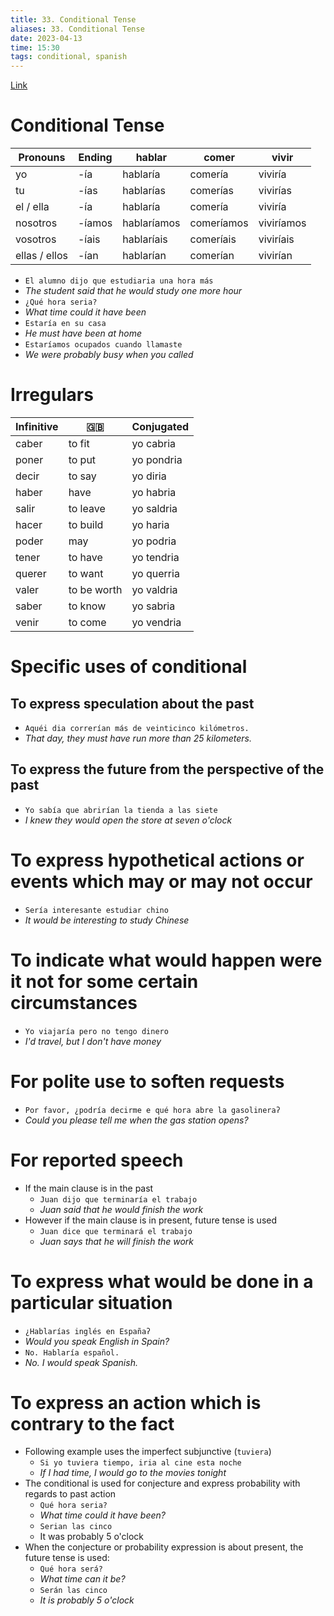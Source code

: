 ```yaml
---
title: 33. Conditional Tense
aliases: 33. Conditional Tense
date: 2023-04-13
time: 15:30
tags: conditional, spanish
---
```


[Link](https://studyspanish.com/grammar/lessons/conditional)

# Conditional Tense

| Pronouns      | Ending | hablar      | comer      | vivir      |
| ------------- | ------ | ----------- | ---------- | ---------- |
| yo            | -ía    | hablaría    | comería    | viviría    |
| tu            | -ías   | hablarías   | comerías   | vivirías   |
| el / ella     | -ía    | hablaría    | comería    | viviría    |
| nosotros      | -íamos | hablaríamos | comeríamos | viviríamos |
| vosotros      | -íais  | hablaríais  | comeríais  | viviríais  |
| ellas / ellos | -ían   | hablarían   | comerían   | vivirían   |
- `El alumno dijo que estudiaria una hora más`
- *The student said that he would study one more hour*
- `¿Qué hora seria?`
- *What time could it have been*
- `Estaría en su casa`
- *He must have been at home*
- `Estaríamos ocupados cuando llamaste`
- *We were probably busy when you called*

# Irregulars

| Infinitive | 🇬🇧          | Conjugated |
| ---------- | ----------- | ---------- |
| caber      | to fit      | yo cabria  |
| poner      | to put      | yo pondria |
| decir      | to say      | yo diria   |
| haber      | have        | yo habria  |
| salir      | to leave    | yo saldria |
| hacer      | to build    | yo haria   |
| poder      | may         | yo podria  |
| tener      | to have     | yo tendria |
| querer     | to want     | yo querria |
| valer      | to be worth | yo valdria |
| saber      | to know     | yo sabria  |
| venir      | to come     | yo vendria |

# Specific uses of conditional

## To express speculation about the past

- `Aquéi dia correrían más de veinticinco kilómetros.`
- *That day, they must have run more than 25 kilometers.*

## To express the future from the perspective of the past

- `Yo sabía que abrirían la tienda a las siete`
- *I knew they would open the store at seven o'clock*

# To express hypothetical actions or events which may or may not occur

- `Sería interesante estudiar chino`
- *It would be interesting to study Chinese*

# To indicate what would happen were it not for some certain circumstances

- `Yo viajaría pero no tengo dinero`
- *I'd travel, but I don't have money*

# For polite use to soften requests

- `Por favor, ¿podría decirme e qué hora abre la gasolineraʔ`
- *Could you please tell me when the gas station opens?*

# For reported speech

- If the main clause is in the past
    - `Juan dijo que terminaría el trabajo`
    - *Juan said that he would finish the work*
- However if the main clause is in present, future tense is used
    - `Juan dice que terminará el trabajo`
    - *Juan says that he will finish the work*

# To express what would be done in a particular situation

- `¿Hablarías inglés en Españaʔ`
- *Would you speak English in Spain?*
- `No. Hablaría español.`
- *No. I would speak Spanish.*

# To express an action which is contrary to the fact

- Following example uses the imperfect subjunctive (`tuviera`)
    - `Si yo tuviera tiempo, iria al cine esta noche`
    - *If I had time, I would go to the movies tonight*
- The conditional is used for conjecture and express probability with regards to past action
    - `Qué hora seria?`
    - *What time could it have been?*
    - `Serian las cinco`
    - It was probably 5 o'clock
- When the conjecture or probability expression is about present, the future tense is used:
    - `Qué hora será?`
    - *What time can it be?*
    - `Serán las cinco`
    - *It is probably 5 o'clock*